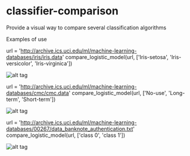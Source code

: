 # classifier-comparison
Provide a visual way to compare several classification algorithms

Examples of use


url = 'http://archive.ics.uci.edu/ml/machine-learning-databases/iris/iris.data'
compare_logistic_model(url, ['Iris-setosa', 'Iris-versicolor', 'Iris-virginica'])

![alt tag](https://github.com/agnesmm/classifier-comparison/iris.png)


url = 'http://archive.ics.uci.edu/ml/machine-learning-databases/cmc/cmc.data'
compare_logistic_model(url, ['No-use', 'Long-term', 'Short-term'])


![alt tag](https://github.com/agnesmm/classifier-comparison/contraceptive_method.png)


url = 'http://archive.ics.uci.edu/ml/machine-learning-databases/00267/data_banknote_authentication.txt'
compare_logistic_model(url, ['class 0', 'class 1'])

![alt tag](https://github.com/agnesmm/classifier-comparison/banknot_authentification.png)
